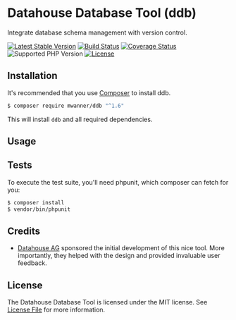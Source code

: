 # Datahouse Database Tool (ddb)

Integrate database schema management with version control.

[![Latest Stable Version](https://poser.pugx.org/mwanner/ddb/v/stable)](https://packagist.org/packages/mwanner/ddb) [![Build Status](https://travis-ci.org/mwanner/ddb.svg?branch=master)](https://travis-ci.org/mwanner/ddb) [![Coverage Status](https://coveralls.io/repos/github/mwanner/ddb/badge.svg?branch=master)](https://coveralls.io/github/mwanner/ddb?branch=master) ![Supported PHP Version](https://img.shields.io/packagist/php-v/mwanner/ddb) [![License](https://poser.pugx.org/mwanner/ddb/license)](https://packagist.org/packages/mwanner/ddb)

## Installation

It's recommended that you use [Composer](https://getcomposer.org/) to
install ddb.

```bash
$ composer require mwanner/ddb "^1.6"
```

This will install `ddb` and all required dependencies.

## Usage

## Tests

To execute the test suite, you'll need phpunit, which composer can
fetch for you:

```bash
$ composer install
$ vendor/bin/phpunit
```

## Credits

- [Datahouse AG](https://www.datahouse.ch/) sponsored the initial
  development of this nice tool.  More importantly, they helped with
  the design and provided invaluable user feedback.

## License

The Datahouse Database Tool is licensed under the MIT license. See
[License File](LICENSE.md) for more information.
